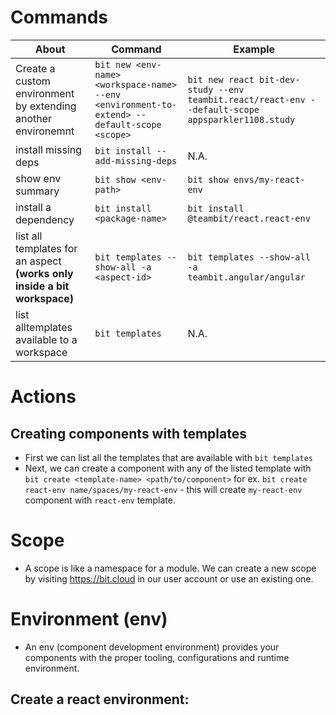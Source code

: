 # Commands

|About|Command|Example
|-|-|-|
|Create a custom environment by extending another environemnt|`bit new <env-name> <workspace-name> --env <environment-to-extend> --default-scope <scope>`|`bit new react bit-dev-study --env teambit.react/react-env --default-scope appsparkler1108.study`
|install missing deps | `bit install --add-missing-deps`|N.A.
|show env summary|`bit show <env-path>`|`bit show envs/my-react-env`|
| install a dependency | `bit install <package-name>` | `bit install @teambit/react.react-env`|
|list all templates for an aspect **(works only inside a bit workspace)** | `bit templates --show-all -a <aspect-id>`| `bit templates --show-all -a teambit.angular/angular`|
|list alltemplates available to a workspace| `bit templates`|N.A.

# Actions

## Creating components with templates
- First we can list all the templates that are available with `bit templates`
- Next, we can create a component with any of the listed template with `bit create <template-name> <path/to/component>` for ex. `bit create react-env name/spaces/my-react-env` - this will create `my-react-env` component with `react-env` template.


# Scope
- A scope is like a namespace for a module.  We can create a new scope by visiting https://bit.cloud in our user account or use an existing one.

# Environment (env)
- An env (component development environment) provides your components with the proper tooling, configurations and runtime environment.

## Create a react environment:
